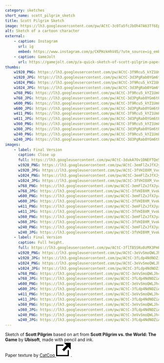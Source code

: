 ```yaml
---
category: sketches
short_name: scott_pilgrim_sketch
title: Scott Pilgrim Sketch
image: https://lh3.googleusercontent.com/pw/ACtC-3c0Ta5fcJbOh47A63Tf6EpYk-CJkMUTKEzjziSRUGQ3SuzJE5DpGMMoKrSzoD9r-3PknuHW9h8URoh9m6Hnd1go-JwZE9NMzKdm5RydQF6Irn4J3rlAxektbTzyO3GIAFrseUj3Da6v1jFLGnphwYJ2=w1200-h630-no?authuser=0
alt: Sketch of a cartoon character
external:
    - caption: Instagram
      url: ig
      embed: https://www.instagram.com/p/CKPHzkHhVdS/?utm_source=ig_embed&amp;utm_campaign=loading
    - caption: GameJolt
      url: https://gamejolt.com/p/a-quick-sketch-of-scott-pilgrim-paper-texture-by-catcoq-w9kvdwf7
thumbs:
    w1920_PNG: https://lh3.googleusercontent.com/pw/ACtC-3f9Rcu5_kYZ1Um8ROU2daqstklj2VVh1zRY4fvz4ghg8fBR0lGMuqsxAKwRlxc2NMUxEcyV7e_eat7Mk7dsrtT0lyFkHv4K8Dv5zoqFX6cJHhKCCHWV47d8Zsqhf0ANd7EySsgAAoczCOFMNMQL_kVO=w355
    w1920_JPG: https://lh3.googleusercontent.com/pw/ACtC-3d3PgRab0YGm6tP4hIBDiNco4jCTZE7nUUe-6am_cQVHtyU3odUDndHA5Sc_LvQ3MRi7LMBZziAvXn0AFonwSn0A1dL9dQcn3P-WKfA-1LCWMVzvka3bp7YH-8LEpxVjl9xSBjAkR7-V4pl-0JW1iYQ=w355
    w1024_PNG: https://lh3.googleusercontent.com/pw/ACtC-3f9Rcu5_kYZ1Um8ROU2daqstklj2VVh1zRY4fvz4ghg8fBR0lGMuqsxAKwRlxc2NMUxEcyV7e_eat7Mk7dsrtT0lyFkHv4K8Dv5zoqFX6cJHhKCCHWV47d8Zsqhf0ANd7EySsgAAoczCOFMNMQL_kVO=w284
    w1024_JPG: https://lh3.googleusercontent.com/pw/ACtC-3d3PgRab0YGm6tP4hIBDiNco4jCTZE7nUUe-6am_cQVHtyU3odUDndHA5Sc_LvQ3MRi7LMBZziAvXn0AFonwSn0A1dL9dQcn3P-WKfA-1LCWMVzvka3bp7YH-8LEpxVjl9xSBjAkR7-V4pl-0JW1iYQ=w284
    w768_PNG: https://lh3.googleusercontent.com/pw/ACtC-3f9Rcu5_kYZ1Um8ROU2daqstklj2VVh1zRY4fvz4ghg8fBR0lGMuqsxAKwRlxc2NMUxEcyV7e_eat7Mk7dsrtT0lyFkHv4K8Dv5zoqFX6cJHhKCCHWV47d8Zsqhf0ANd7EySsgAAoczCOFMNMQL_kVO=w213
    w768_JPG: https://lh3.googleusercontent.com/pw/ACtC-3d3PgRab0YGm6tP4hIBDiNco4jCTZE7nUUe-6am_cQVHtyU3odUDndHA5Sc_LvQ3MRi7LMBZziAvXn0AFonwSn0A1dL9dQcn3P-WKfA-1LCWMVzvka3bp7YH-8LEpxVjl9xSBjAkR7-V4pl-0JW1iYQ=w213
    w600_PNG: https://lh3.googleusercontent.com/pw/ACtC-3f9Rcu5_kYZ1Um8ROU2daqstklj2VVh1zRY4fvz4ghg8fBR0lGMuqsxAKwRlxc2NMUxEcyV7e_eat7Mk7dsrtT0lyFkHv4K8Dv5zoqFX6cJHhKCCHWV47d8Zsqhf0ANd7EySsgAAoczCOFMNMQL_kVO=w166
    w600_JPG: https://lh3.googleusercontent.com/pw/ACtC-3d3PgRab0YGm6tP4hIBDiNco4jCTZE7nUUe-6am_cQVHtyU3odUDndHA5Sc_LvQ3MRi7LMBZziAvXn0AFonwSn0A1dL9dQcn3P-WKfA-1LCWMVzvka3bp7YH-8LEpxVjl9xSBjAkR7-V4pl-0JW1iYQ=w166
    w411_PNG: https://lh3.googleusercontent.com/pw/ACtC-3f9Rcu5_kYZ1Um8ROU2daqstklj2VVh1zRY4fvz4ghg8fBR0lGMuqsxAKwRlxc2NMUxEcyV7e_eat7Mk7dsrtT0lyFkHv4K8Dv5zoqFX6cJHhKCCHWV47d8Zsqhf0ANd7EySsgAAoczCOFMNMQL_kVO=w114
    w411_JPG: https://lh3.googleusercontent.com/pw/ACtC-3d3PgRab0YGm6tP4hIBDiNco4jCTZE7nUUe-6am_cQVHtyU3odUDndHA5Sc_LvQ3MRi7LMBZziAvXn0AFonwSn0A1dL9dQcn3P-WKfA-1LCWMVzvka3bp7YH-8LEpxVjl9xSBjAkR7-V4pl-0JW1iYQ=w114
    w360_PNG: https://lh3.googleusercontent.com/pw/ACtC-3f9Rcu5_kYZ1Um8ROU2daqstklj2VVh1zRY4fvz4ghg8fBR0lGMuqsxAKwRlxc2NMUxEcyV7e_eat7Mk7dsrtT0lyFkHv4K8Dv5zoqFX6cJHhKCCHWV47d8Zsqhf0ANd7EySsgAAoczCOFMNMQL_kVO=w100
    w360_JPG: https://lh3.googleusercontent.com/pw/ACtC-3d3PgRab0YGm6tP4hIBDiNco4jCTZE7nUUe-6am_cQVHtyU3odUDndHA5Sc_LvQ3MRi7LMBZziAvXn0AFonwSn0A1dL9dQcn3P-WKfA-1LCWMVzvka3bp7YH-8LEpxVjl9xSBjAkR7-V4pl-0JW1iYQ=w100
    w240_PNG: https://lh3.googleusercontent.com/pw/ACtC-3f9Rcu5_kYZ1Um8ROU2daqstklj2VVh1zRY4fvz4ghg8fBR0lGMuqsxAKwRlxc2NMUxEcyV7e_eat7Mk7dsrtT0lyFkHv4K8Dv5zoqFX6cJHhKCCHWV47d8Zsqhf0ANd7EySsgAAoczCOFMNMQL_kVO=w66
    w240_JPG: https://lh3.googleusercontent.com/pw/ACtC-3d3PgRab0YGm6tP4hIBDiNco4jCTZE7nUUe-6am_cQVHtyU3odUDndHA5Sc_LvQ3MRi7LMBZziAvXn0AFonwSn0A1dL9dQcn3P-WKfA-1LCWMVzvka3bp7YH-8LEpxVjl9xSBjAkR7-V4pl-0JW1iYQ=w66
images:
    - label: Final Version
      caption: Close up
      full: https://lh3.googleusercontent.com/pw/ACtC-3dukA7Ov1DNEFTQe5eMvi7-fFF2IIpqDWdVzmczx2v_bOj_PLxNLPfzcvByVrXTVb8dngcDP-J6Fb4zpS-G9TesSao3103232bMXEpe8mHYkDiKsH0XDrg9WJOyu21ZLyYbPnxe8kd2CpqqubLOzaJC=w1080
      w1920_PNG: https://lh3.googleusercontent.com/pw/ACtC-3emFlZxJfXJyak6tgJoKCJWVsJB98vf3gWViE-H4drfIMI-WtMy2HAeYxExvZmHgYjzxZGb5yEeC2itkWhx70sRhyESRNRouipVC_bHBaPCsNorR9KfTWRwgRW-ga5ma08joLA0F6KC6g9vRS7x-j2g=w850
      w1920_JPG: https://lh3.googleusercontent.com/pw/ACtC-3fVHI0XM_VvoWRD0c7ANCWxYWSBq3AFaGusyx0V0IM3vWEmehXQR1VeGBaAWGnr7UXPrcyyG3LP0OvuAtjXpaOmDRMNeNvbfWE8B8576WVAfKsHQAntm9fIg-yNZf8jZJcNa0_wwIEiI5JbfdusEoHK=w850
      w1024_PNG: https://lh3.googleusercontent.com/pw/ACtC-3emFlZxJfXJyak6tgJoKCJWVsJB98vf3gWViE-H4drfIMI-WtMy2HAeYxExvZmHgYjzxZGb5yEeC2itkWhx70sRhyESRNRouipVC_bHBaPCsNorR9KfTWRwgRW-ga5ma08joLA0F6KC6g9vRS7x-j2g=w711
      w1024_JPG: https://lh3.googleusercontent.com/pw/ACtC-3fVHI0XM_VvoWRD0c7ANCWxYWSBq3AFaGusyx0V0IM3vWEmehXQR1VeGBaAWGnr7UXPrcyyG3LP0OvuAtjXpaOmDRMNeNvbfWE8B8576WVAfKsHQAntm9fIg-yNZf8jZJcNa0_wwIEiI5JbfdusEoHK=w711
      w768_PNG: https://lh3.googleusercontent.com/pw/ACtC-3emFlZxJfXJyak6tgJoKCJWVsJB98vf3gWViE-H4drfIMI-WtMy2HAeYxExvZmHgYjzxZGb5yEeC2itkWhx70sRhyESRNRouipVC_bHBaPCsNorR9KfTWRwgRW-ga5ma08joLA0F6KC6g9vRS7x-j2g=w533
      w768_JPG: https://lh3.googleusercontent.com/pw/ACtC-3fVHI0XM_VvoWRD0c7ANCWxYWSBq3AFaGusyx0V0IM3vWEmehXQR1VeGBaAWGnr7UXPrcyyG3LP0OvuAtjXpaOmDRMNeNvbfWE8B8576WVAfKsHQAntm9fIg-yNZf8jZJcNa0_wwIEiI5JbfdusEoHK=w533
      w600_PNG: https://lh3.googleusercontent.com/pw/ACtC-3emFlZxJfXJyak6tgJoKCJWVsJB98vf3gWViE-H4drfIMI-WtMy2HAeYxExvZmHgYjzxZGb5yEeC2itkWhx70sRhyESRNRouipVC_bHBaPCsNorR9KfTWRwgRW-ga5ma08joLA0F6KC6g9vRS7x-j2g=w416
      w600_JPG: https://lh3.googleusercontent.com/pw/ACtC-3fVHI0XM_VvoWRD0c7ANCWxYWSBq3AFaGusyx0V0IM3vWEmehXQR1VeGBaAWGnr7UXPrcyyG3LP0OvuAtjXpaOmDRMNeNvbfWE8B8576WVAfKsHQAntm9fIg-yNZf8jZJcNa0_wwIEiI5JbfdusEoHK=w416
      w411_PNG: https://lh3.googleusercontent.com/pw/ACtC-3emFlZxJfXJyak6tgJoKCJWVsJB98vf3gWViE-H4drfIMI-WtMy2HAeYxExvZmHgYjzxZGb5yEeC2itkWhx70sRhyESRNRouipVC_bHBaPCsNorR9KfTWRwgRW-ga5ma08joLA0F6KC6g9vRS7x-j2g=w285
      w411_JPG: https://lh3.googleusercontent.com/pw/ACtC-3fVHI0XM_VvoWRD0c7ANCWxYWSBq3AFaGusyx0V0IM3vWEmehXQR1VeGBaAWGnr7UXPrcyyG3LP0OvuAtjXpaOmDRMNeNvbfWE8B8576WVAfKsHQAntm9fIg-yNZf8jZJcNa0_wwIEiI5JbfdusEoHK=w285
      w360_PNG: https://lh3.googleusercontent.com/pw/ACtC-3emFlZxJfXJyak6tgJoKCJWVsJB98vf3gWViE-H4drfIMI-WtMy2HAeYxExvZmHgYjzxZGb5yEeC2itkWhx70sRhyESRNRouipVC_bHBaPCsNorR9KfTWRwgRW-ga5ma08joLA0F6KC6g9vRS7x-j2g=w250
      w360_JPG: https://lh3.googleusercontent.com/pw/ACtC-3fVHI0XM_VvoWRD0c7ANCWxYWSBq3AFaGusyx0V0IM3vWEmehXQR1VeGBaAWGnr7UXPrcyyG3LP0OvuAtjXpaOmDRMNeNvbfWE8B8576WVAfKsHQAntm9fIg-yNZf8jZJcNa0_wwIEiI5JbfdusEoHK=w250
      w240_PNG: https://lh3.googleusercontent.com/pw/ACtC-3emFlZxJfXJyak6tgJoKCJWVsJB98vf3gWViE-H4drfIMI-WtMy2HAeYxExvZmHgYjzxZGb5yEeC2itkWhx70sRhyESRNRouipVC_bHBaPCsNorR9KfTWRwgRW-ga5ma08joLA0F6KC6g9vRS7x-j2g=w166
      w240_JPG: https://lh3.googleusercontent.com/pw/ACtC-3fVHI0XM_VvoWRD0c7ANCWxYWSBq3AFaGusyx0V0IM3vWEmehXQR1VeGBaAWGnr7UXPrcyyG3LP0OvuAtjXpaOmDRMNeNvbfWE8B8576WVAfKsHQAntm9fIg-yNZf8jZJcNa0_wwIEiI5JbfdusEoHK=w166
    - label: Final Version
      caption: Full height.
      full: https://lh3.googleusercontent.com/pw/ACtC-3flT85SKu0zMX3PmPiZVlnEH9Wk0qbxada4bWldJBglD4h--B0oug_bRQ3aF1VWFHGmOVabhnzMqvuYYBSJEW-VWmdqGytvTj-1rx8I5xND0bM7ZeNyg7fIZVZhpY4-h4LLlFJrQYuVWZQht_J0kFzr=w1080
      w1920_PNG: https://lh3.googleusercontent.com/pw/ACtC-3eVvSmoQWLJh4vKNQoSoKw4-fDySVcnLj2ndurY58lnY13YCzeBEL9J5-I3U5MayL_j4QfB-zUTL2AYwpz_A5K0DD1WQXXtnMcEQuUAMfd693lbahCbu2ZbNg67sE3IZC3KS_L_FeHF9Ushavk4-KDJ=w850
      w1920_JPG: https://lh3.googleusercontent.com/pw/ACtC-3fLdp4NdNOZiA1TO749vO26PP__sYqS_P2aMzdBedEgKcYT4gMhho2L2F6Wp3dmTIejodMsaAtitnZYYeiuJyGW-GlPIq_CV-EkQX7e06W8uhUixhlmJPzo9U4jUYbxLTanNZb1brzBxok-VtzY34s8=w850
      w1024_PNG: https://lh3.googleusercontent.com/pw/ACtC-3eVvSmoQWLJh4vKNQoSoKw4-fDySVcnLj2ndurY58lnY13YCzeBEL9J5-I3U5MayL_j4QfB-zUTL2AYwpz_A5K0DD1WQXXtnMcEQuUAMfd693lbahCbu2ZbNg67sE3IZC3KS_L_FeHF9Ushavk4-KDJ=w711
      w1024_JPG: https://lh3.googleusercontent.com/pw/ACtC-3fLdp4NdNOZiA1TO749vO26PP__sYqS_P2aMzdBedEgKcYT4gMhho2L2F6Wp3dmTIejodMsaAtitnZYYeiuJyGW-GlPIq_CV-EkQX7e06W8uhUixhlmJPzo9U4jUYbxLTanNZb1brzBxok-VtzY34s8=w711
      w768_PNG: https://lh3.googleusercontent.com/pw/ACtC-3eVvSmoQWLJh4vKNQoSoKw4-fDySVcnLj2ndurY58lnY13YCzeBEL9J5-I3U5MayL_j4QfB-zUTL2AYwpz_A5K0DD1WQXXtnMcEQuUAMfd693lbahCbu2ZbNg67sE3IZC3KS_L_FeHF9Ushavk4-KDJ=w533
      w768_JPG: https://lh3.googleusercontent.com/pw/ACtC-3fLdp4NdNOZiA1TO749vO26PP__sYqS_P2aMzdBedEgKcYT4gMhho2L2F6Wp3dmTIejodMsaAtitnZYYeiuJyGW-GlPIq_CV-EkQX7e06W8uhUixhlmJPzo9U4jUYbxLTanNZb1brzBxok-VtzY34s8=w533
      w600_PNG: https://lh3.googleusercontent.com/pw/ACtC-3eVvSmoQWLJh4vKNQoSoKw4-fDySVcnLj2ndurY58lnY13YCzeBEL9J5-I3U5MayL_j4QfB-zUTL2AYwpz_A5K0DD1WQXXtnMcEQuUAMfd693lbahCbu2ZbNg67sE3IZC3KS_L_FeHF9Ushavk4-KDJ=w416
      w600_JPG: https://lh3.googleusercontent.com/pw/ACtC-3fLdp4NdNOZiA1TO749vO26PP__sYqS_P2aMzdBedEgKcYT4gMhho2L2F6Wp3dmTIejodMsaAtitnZYYeiuJyGW-GlPIq_CV-EkQX7e06W8uhUixhlmJPzo9U4jUYbxLTanNZb1brzBxok-VtzY34s8=w416
      w411_PNG: https://lh3.googleusercontent.com/pw/ACtC-3eVvSmoQWLJh4vKNQoSoKw4-fDySVcnLj2ndurY58lnY13YCzeBEL9J5-I3U5MayL_j4QfB-zUTL2AYwpz_A5K0DD1WQXXtnMcEQuUAMfd693lbahCbu2ZbNg67sE3IZC3KS_L_FeHF9Ushavk4-KDJ=w285
      w411_JPG: https://lh3.googleusercontent.com/pw/ACtC-3fLdp4NdNOZiA1TO749vO26PP__sYqS_P2aMzdBedEgKcYT4gMhho2L2F6Wp3dmTIejodMsaAtitnZYYeiuJyGW-GlPIq_CV-EkQX7e06W8uhUixhlmJPzo9U4jUYbxLTanNZb1brzBxok-VtzY34s8=w285
      w360_PNG: https://lh3.googleusercontent.com/pw/ACtC-3eVvSmoQWLJh4vKNQoSoKw4-fDySVcnLj2ndurY58lnY13YCzeBEL9J5-I3U5MayL_j4QfB-zUTL2AYwpz_A5K0DD1WQXXtnMcEQuUAMfd693lbahCbu2ZbNg67sE3IZC3KS_L_FeHF9Ushavk4-KDJ=w250
      w360_JPG: https://lh3.googleusercontent.com/pw/ACtC-3fLdp4NdNOZiA1TO749vO26PP__sYqS_P2aMzdBedEgKcYT4gMhho2L2F6Wp3dmTIejodMsaAtitnZYYeiuJyGW-GlPIq_CV-EkQX7e06W8uhUixhlmJPzo9U4jUYbxLTanNZb1brzBxok-VtzY34s8=w250
      w240_PNG: https://lh3.googleusercontent.com/pw/ACtC-3eVvSmoQWLJh4vKNQoSoKw4-fDySVcnLj2ndurY58lnY13YCzeBEL9J5-I3U5MayL_j4QfB-zUTL2AYwpz_A5K0DD1WQXXtnMcEQuUAMfd693lbahCbu2ZbNg67sE3IZC3KS_L_FeHF9Ushavk4-KDJ=w166
      w240_JPG: https://lh3.googleusercontent.com/pw/ACtC-3fLdp4NdNOZiA1TO749vO26PP__sYqS_P2aMzdBedEgKcYT4gMhho2L2F6Wp3dmTIejodMsaAtitnZYYeiuJyGW-GlPIq_CV-EkQX7e06W8uhUixhlmJPzo9U4jUYbxLTanNZb1brzBxok-VtzY34s8=w166
---
```


Sketch of **Scott Pilgrim** based on art from **Scott Pilgrim vs. the World: The Game** by **Ubisoft**, made with pencil and ink.  
Paper texture by [CatCoq <img src="/assets/images/icons/external.svg" alt="External Link" class="external-icon">](https://www.instagram.com/catcoq/).
